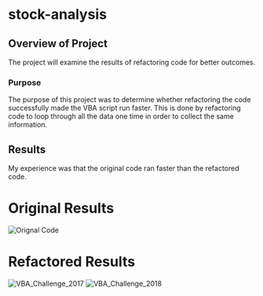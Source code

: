 # stock-analysis
## Overview of Project
The project will examine the results of refactoring code for better outcomes. 

### Purpose
The purpose of this project was to determine whether refactoring the code successfully made the VBA script run faster. 
This is done by refactoring code to loop through all the data one time in order to collect the same information. 

## Results
My experience was that the original code ran faster than the refactored code. 
# Original Results
![Orignal Code](https://user-images.githubusercontent.com/90795844/142800622-d9e2d1f8-4aba-410e-86ff-faef3ee286e6.png)
# Refactored Results
![VBA_Challenge_2017](https://user-images.githubusercontent.com/90795844/142800638-223bac62-271f-4452-a0ff-cab766cb10f8.png)
![VBA_Challenge_2018](https://user-images.githubusercontent.com/90795844/142800648-9b80865b-31f8-41cb-8a16-9fc2e2ce7e65.png)

